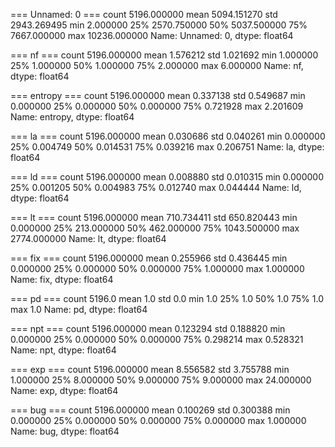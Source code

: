 
=== Unnamed: 0 ===
count     5196.000000
mean      5094.151270
std       2943.269495
min          2.000000
25%       2570.750000
50%       5037.500000
75%       7667.000000
max      10236.000000
Name: Unnamed: 0, dtype: float64

=== nf ===
count    5196.000000
mean        1.576212
std         1.021692
min         1.000000
25%         1.000000
50%         1.000000
75%         2.000000
max         6.000000
Name: nf, dtype: float64

=== entropy ===
count    5196.000000
mean        0.337138
std         0.549687
min         0.000000
25%         0.000000
50%         0.000000
75%         0.721928
max         2.201609
Name: entropy, dtype: float64

=== la ===
count    5196.000000
mean        0.030686
std         0.040261
min         0.000000
25%         0.004749
50%         0.014531
75%         0.039216
max         0.206751
Name: la, dtype: float64

=== ld ===
count    5196.000000
mean        0.008880
std         0.010315
min         0.000000
25%         0.001205
50%         0.004983
75%         0.012740
max         0.044444
Name: ld, dtype: float64

=== lt ===
count    5196.000000
mean      710.734411
std       650.820443
min         0.000000
25%       213.000000
50%       462.000000
75%      1043.500000
max      2774.000000
Name: lt, dtype: float64

=== fix ===
count    5196.000000
mean        0.255966
std         0.436445
min         0.000000
25%         0.000000
50%         0.000000
75%         1.000000
max         1.000000
Name: fix, dtype: float64

=== pd ===
count    5196.0
mean        1.0
std         0.0
min         1.0
25%         1.0
50%         1.0
75%         1.0
max         1.0
Name: pd, dtype: float64

=== npt ===
count    5196.000000
mean        0.123294
std         0.188820
min         0.000000
25%         0.000000
50%         0.000000
75%         0.298214
max         0.528321
Name: npt, dtype: float64

=== exp ===
count    5196.000000
mean        8.556582
std         3.755788
min         1.000000
25%         8.000000
50%         9.000000
75%         9.000000
max        24.000000
Name: exp, dtype: float64

=== bug ===
count    5196.000000
mean        0.100269
std         0.300388
min         0.000000
25%         0.000000
50%         0.000000
75%         0.000000
max         1.000000
Name: bug, dtype: float64
